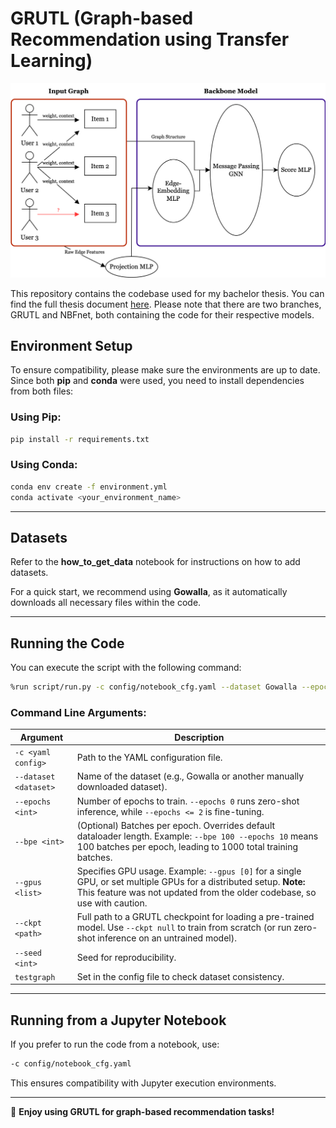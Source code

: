# GRUTL (Graph-based Recommendation using Transfer Learning)

![GRUTL](asset/GRUTL_git.png)

This repository contains the codebase used for my bachelor thesis. You can find the full thesis document [here](asset/BA_Thesis_Report.pdf).
Please note that there are two branches, GRUTL and NBFnet, both containing the code for their respective models.
## Environment Setup
To ensure compatibility, please make sure the environments are up to date. Since both **pip** and **conda** were used, you need to install dependencies from both files:

### **Using Pip:**
```bash
pip install -r requirements.txt
```

### **Using Conda:**
```bash
conda env create -f environment.yml
conda activate <your_environment_name>
```

---

## Datasets
Refer to the **how_to_get_data** notebook for instructions on how to add datasets.

For a quick start, we recommend using **Gowalla**, as it automatically downloads all necessary files within the code.

---

## Running the Code

You can execute the script with the following command:
```bash
%run script/run.py -c config/notebook_cfg.yaml --dataset Gowalla --epochs 5 --gpus "[0]" --ckpt null --seed 42
```

### **Command Line Arguments:**
| Argument | Description |
|----------|-------------|
| `-c <yaml config>` | Path to the YAML configuration file. |
| `--dataset <dataset>` | Name of the dataset (e.g., Gowalla or another manually downloaded dataset). |
| `--epochs <int>` | Number of epochs to train. `--epochs 0` runs zero-shot inference, while `--epochs <= 2` is fine-tuning. |
| `--bpe <int>` | (Optional) Batches per epoch. Overrides default dataloader length. Example: `--bpe 100 --epochs 10` means 100 batches per epoch, leading to 1000 total training batches. |
| `--gpus <list>` | Specifies GPU usage. Example: `--gpus [0]` for a single GPU, or set multiple GPUs for a distributed setup. **Note:** This feature was not updated from the older codebase, so use with caution. |
| `--ckpt <path>` | Full path to a GRUTL checkpoint for loading a pre-trained model. Use `--ckpt null` to train from scratch (or run zero-shot inference on an untrained model). |
| `--seed <int>` | Seed for reproducibility. |
| `testgraph` | Set in the config file to check dataset consistency. |

---

## Running from a Jupyter Notebook
If you prefer to run the code from a notebook, use:
```bash
-c config/notebook_cfg.yaml
```

This ensures compatibility with Jupyter execution environments.

---

🚀 **Enjoy using GRUTL for graph-based recommendation tasks!**
